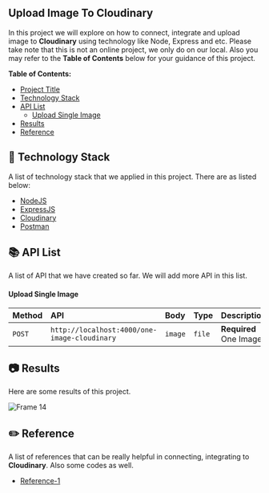 ## Upload Image To Cloudinary
In this project we will explore on how to connect, integrate and upload image to **Cloudinary** using technology like Node, Express and etc. Please take note that this is not an online project, we only do on our local. Also you may refer to the **Table of Contents** below for your guidance of this project.


**Table of Contents:**
- [Project Title](#upload-image-to-cloudinary)
- [Technology Stack](#-technology-stack)
- [API List](#-api-list)
  - [Upload Single Image](#upload-single-image)
- [Results](#-results) 
- [Reference](#%EF%B8%8F-reference) 

## 🚀 Technology Stack
A list of technology stack that we applied in this project. There are as listed below:
- [NodeJS](https://nodejs.org/en/)
- [ExpressJS](https://expressjs.com/)
- [Cloudinary](https://cloudinary.com/)
- [Postman](https://postman.com/)


## 📚 API List
A list of API that we have created so far. We will add more API in this list.
#### Upload Single Image

| Method    | API                                          | Body    | Type   | Description            |
| :-------- | :------------------------------------------- | :-------| :------| :----------------------|
| `POST`    | `http://localhost:4000/one-image-cloudinary` | `image` | `file` | **Required** One Image |

## 📷 Results
Here are some results of this project.


![Frame 14](https://user-images.githubusercontent.com/92319348/196485724-c90e0e8f-c23b-450c-890a-2dea07607652.png)

## ✏️ Reference 
A list of references that can be really helpful in connecting, integrating to **Cloudinary**. Also some codes as well.
- [Reference-1](https://www.topcoder.com/thrive/articles/using-cloudinary-for-image-storage-with-express)
